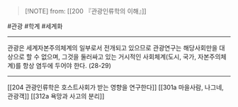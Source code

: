 > [!NOTE] from: [[200 『관광인류학의 이해』]]

#관광 #학계 #세계화 

--- 
관광은 세계자본주의체계의 일부로서 전개되고 있으므로 관광연구는 해당사회만을 대상으로 할 수 없으며, 그것을 둘러싸고 있는 거시적인 사회체계(도시, 국가, 자본주의체계)를 항상 염두에 두어야 한다. (28-29)



--- 
[[204 관광인류학은 호스트사회가 받는 영향을 연구한다]]
[[301a 마을사람, 나그네, 관광객]]
[[312a 욕망과 사고의 분리]]